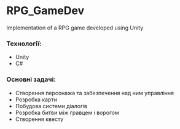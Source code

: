 # RPG_GameDev
Implementation of a RPG game developed using Unity

### Технології:
- Unity
- C#

### Основні задачі:
- Створення персонажа та забезпечення над ним управління
- Розробка карти
- Побудова системи діалогів
- Розробка битви між гравцем і ворогом
- Створення квесту
